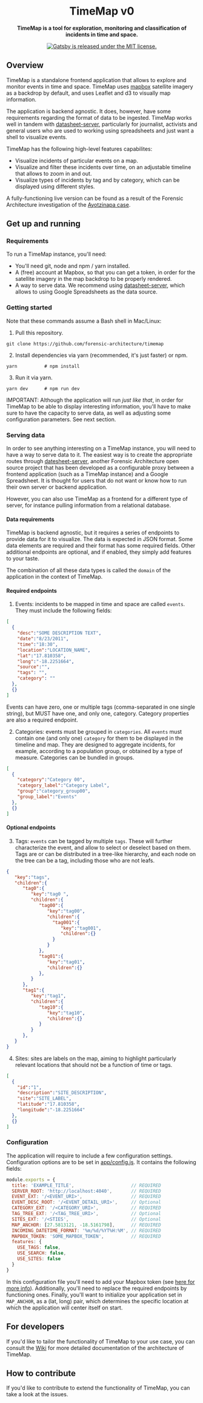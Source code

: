 <h1 align="center">
  TimeMap v0
</h1>

<p align="center">
  <strong>TimeMap is a tool for exploration, monitoring and classification of incidents in time and space.</strong><br>
</p>
<p align="center">
  <a href="https://github.com/gatsbyjs/gatsby/blob/master/LICENSE">
    <img src="https://img.shields.io/badge/license-MIT-blue.svg" alt="Gatsby is released under the MIT license." />
  </a>
</p>

## Overview

TimeMap is a standalone frontend application that allows to explore and monitor events in time and space. TimeMap uses [mapbox](https://www.mapbox.com/) satellite imagery as a backdrop by default, and uses Leaflet and d3 to visually map information.

The application is backend agnostic. It does, however, have some requirements regarding the format of data to be ingested. TimeMap works well in tandem with [datasheet-server](https://github.com/breezykermo/datasheet-server), particularly for journalist, activists and general users who are used to working using spreadsheets and just want a shell to visualize events.

TimeMap has the following high-level features capabilites:

* Visualize incidents of particular events on a map.
* Visualize and filter these incidents over time, on an adjustable timeline that allows to zoom in and out.
* Visualize types of incidents by tag and by category, which can be displayed using different styles.

A fully-functioning live version can be found as a result of the Forensic Architecture investigation of the [Ayotzinapa case](www.plataforma-ayotzinapa.org).

## Get up and running

### Requirements

To run a TimeMap instance, you'll need:

* You'll need git, node and npm / yarn installed.
* A (free) account at Mapbox, so that you can get a token, in order for the satellite imagery in the map backdrop to be properly rendered.
* A way to serve data. We recommend using [datasheet-server](https://github.com/breezykermo/datasheet-server), which allows to using Google Spreadsheets as the data source.

### Getting started

Note that these commands assume a Bash shell in Mac/Linux:

1. Pull this repository.

```shell
git clone https://github.com/forensic-architecture/timemap
```

2. Install dependencies via yarn (recommended, it's just faster) or npm.

```shell
yarn          # npm install
```

3. Run it via yarn.

```shell
yarn dev      # npm run dev
```

IMPORTANT: Although the application will run _just like that_, in order for TimeMap to be able to display interesting information, you'll have to make sure to have the capacity to serve data, as well as adjusting some configuration parameters. See next section.

### Serving data

In order to see anything interesting on a TimeMap instance, you will need to have a way to serve data to it. The easiest way is to create the appropriate routes through [datesheet-server](), another Forensic Architecture open source project that has been developed as a configurable proxy between a frontend application (such as a TimeMap instance) and a Google Spreadsheet. It is thought for users that do not want or know how to run their own server or backend application.

However, you can also use TimeMap as a frontend for a different type of server, for instance pulling information from a relational database.

#### Data requirements

TimeMap is backend agnostic, but it requires a series of endpoints to provide data for it to visualize. The data is expected in JSON format. Some data elements are required and their format has some required fields. Other additional endpoints are optional, and if enabled, they simply add features to your taste.

The combination of all these data types is called the `domain` of the application in the context of TimeMap.

#### Required endpoints

1. Events: incidents to be mapped in time and space are called `events`. They must include the following fields:

```json
[
  {
    "desc":"SOME DESCRIPTION TEXT",
    "date":"8/23/2011",
    "time":"18:30",
    "location":"LOCATION_NAME",
    "lat":"17.810358",
    "long":"-18.2251664",
    "source":"",
    "tags": "",
    "category": ""
  },
  {}
]

```

Events can have zero, one or multiple tags (comma-separated in one single string), but MUST have one, and only one, category. Category properties are also a required endpoint.

2. Categories: events must be grouped in `categories`. All `events` must contain one (and only one) `category` for them to be displayed in the timeline and map. They are designed to aggregate incidents, for example, according to a population group, or obtained by a type of measure. Categories can be bundled in groups.

```json
[
  {
    "category":"Category 00",
    "category_label":"Category Label",
    "group":"category_group00",
    "group_label":"Events"
  },
  {}
]
```

#### Optional endpoints

3. Tags: `events` can be tagged by multiple `tags`. These will further characterize the event, and allow to select or deselect based on them. Tags are or can be distributed in a tree-like hierarchy, and each node on the tree can be a tag, including those who are not leafs.

```json
{  
   "key":"tags",
   "children":{  
      "tag0":{  
         "key":"tag0 ",
         "children":{  
            "tag00":{  
               "key":"tag00",
               "children":{  
                 "tag001":{  
                    "key":"tag001",
                    "children":{}
                 }
               }
            },
            "tag01":{  
               "key":"tag01",
               "children":{}
            },            
         }
      },
      "tag1":{  
         "key":"tag1",
         "children":{  
            "tag10":{  
               "key":"tag10",
               "children":{}
            }
         }
      },
   }
}

```

4. Sites: sites are labels on the map, aiming to highlight particularly relevant locations that should not be a function of time or tags.

```json
[
  {
    "id":"1",
    "description":"SITE_DESCRIPTION",
    "site":"SITE_LABEL",
    "latitude":"17.810358",
    "longitude":"-18.2251664"
  },
  {}
]
```

### Configuration

The application will require to include a few configuration settings. Configuration options are to be set in [app/config.js](app/config.js). It contains the following fields:

```javascript
module.exports = {
  title: 'EXAMPLE_TITLE',                     // REQUIRED
  SERVER_ROOT: 'http://localhost:4040',       // REQUIRED
  EVENT_EXT: '/<EVENT_URI>',                  // REQUIRED
  EVENT_DESC_ROOT: '/<EVENT_DETAIL_URI>',     // Optional
  CATEGORY_EXT: '/<CATEGORY_URI>',            // REQUIRED
  TAG_TREE_EXT: '/<TAG_TREE_URI>',            // Optional
  SITES_EXT: '/<STIES',                       // Optional
  MAP_ANCHOR: [27.5813121, -18.5161798],      // REQUIRED
  INCOMING_DATETIME_FORMAT: '%m/%d/%YT%H:%M', // REQUIRED
  MAPBOX_TOKEN: 'SOME_MAPBOX_TOKEN',          // REQUIRED
  features: {
    USE_TAGS: false,
    USE_SEARCH: false,
    USE_SITES: false
  }
}
```

In this configuration file you'll need to add your Mapbox token (see [here for more info](https://www.mapbox.com/help/define-access-token/)). Additionally, you'll need to replace the required endpoints by functioning ones. Finally, you'll want to initialize your application set in `MAP_ANCHOR`, as a (lat, long) pair, which determines the specific location at which the application will center itself on start.

## For developers

If you'd like to tailor the functionality of TimeMap to your use case, you can consult the [Wiki]() for more detailed documentation of the architecture of TimeMap.

## How to contribute

If you'd like to contribute to extend the functionality of TimeMap, you can take a look at the issues.
